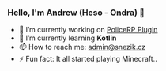 ### Hello, I'm Andrew (Heso - Ondra) 👋

- 🔭 I’m currently working on [PoliceRP Plugin](https://github.com/czHeso/PoliceRP_Plugin)
- 🌱 I’m currently learning **Kotlin**
- 📫 How to reach me: admin@snezik.cz
- ⚡ Fun fact: It all started playing Minecraft..

